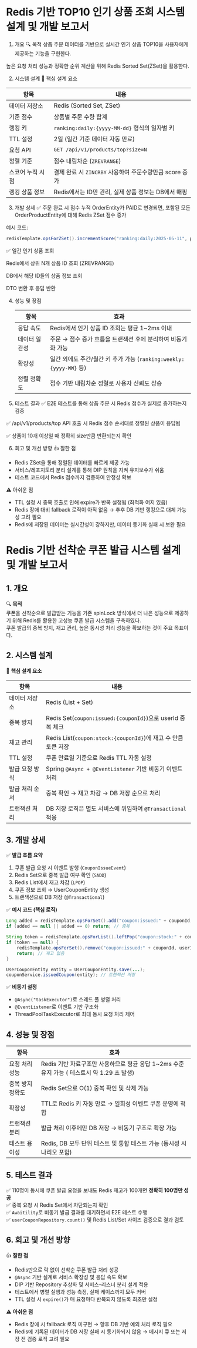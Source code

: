 # Redis 기반 TOP10 인기 상품 조회 시스템 설계 및 개발 보고서


1. 개요
   🔍 목적
   상품 주문 데이터를 기반으로 실시간 인기 상품 TOP10을 사용자에게 제공하는 기능을 구현한다.

높은 요청 처리 성능과 정확한 순위 계산을 위해 Redis Sorted Set(ZSet)을 활용한다.

2. 시스템 설계
   🧱 핵심 설계 요소

| 항목             | 내용                                     |
|------------------|----------------------------------------|
| 데이터 저장소     | Redis (Sorted Set, ZSet)               |
| 기준 점수         | 상품별 주문 수량 합계                           |
| 랭킹 키           | `ranking:daily:{yyyy-MM-dd}` 형식의 일자별 키 |
| TTL 설정         | 2일 (일간 기준 데이터 자동 만료)                   |
| 요청 API         | `GET /api/v1/products/top?size=N`      |
| 정렬 기준         | 점수 내림차순 (`ZREVRANGE`)                  |
| 스코어 누적 시점 | 결제 완료 시 `ZINCRBY` 사용하여 주문수량만큼 score 증가 |
| 랭킹 상품 정보     | Redis에서는 ID만 관리, 실제 상품 정보는 DB에서 매핑     |

3. 개발 상세
   ✅ 주문 완료 시 점수 누적
   OrderEntity가 PAID로 변경되면, 포함된 모든 OrderProductEntity에 대해 Redis ZSet 점수 증가

예시 코드:

```java
redisTemplate.opsForZSet().incrementScore("ranking:daily:2025-05-11", productId.toString(), quantity);
```
✅ 일간 인기 상품 조회

Redis에서 상위 N개 상품 ID 조회 (ZREVRANGE)

DB에서 해당 ID들의 상품 정보 조회

DTO 변환 후 응답 반환

4. 성능 및 장점

   | 항목         | 효과                                                                 |
   |--------------|----------------------------------------------------------------------|
   | 응답 속도     | Redis에서 인기 상품 ID 조회는 평균 1~2ms 이내                         |
   | 데이터 일관성 | 주문 → 점수 증가 흐름을 트랜잭션 후에 분리하여 비동기화 가능           |
   | 확장성        | 일간 외에도 주간/월간 키 추가 가능 (`ranking:weekly:{yyyy-WW}` 등)     |
   | 정렬 정확도   | 점수 기반 내림차순 정렬로 사용자 신뢰도 상승                           |



5. 테스트 결과
   ✅ E2E 테스트를 통해 상품 주문 시 Redis 점수가 실제로 증가하는지 검증

✅ /api/v1/products/top API 호출 시 Redis 점수 순서대로 정렬된 상품이 응답됨

✅ 상품이 10개 이상일 때 정확히 size만큼 반환되는지 확인

6. 회고 및 개선 방향
   👍 잘한 점
- Redis ZSet을 통해 정렬된 데이터를 빠르게 제공 가능
- 서비스/레포지토리 분리 설계를 통해 DIP 원칙을 지켜 유지보수가 쉬움
- 테스트 코드에서 Redis 점수까지 검증하여 안정성 확보

⚠️ 아쉬운 점
- TTL 설정 시 중복 호출로 인해 expire가 반복 설정됨 (최적화 여지 있음)
- Redis 장애 대비 fallback 로직이 아직 없음 → 추후 DB 기반 랭킹으로 대체 가능성 고려 필요
- Redis에 저장된 데이터는 실시간성이 강하지만, 데이터 동기화 실패 시 보완 필요



# Redis 기반 선착순 쿠폰 발급 시스템 설계 및 개발 보고서

## 1. 개요
🔍 **목적**  
쿠폰을 선착순으로 발급받는 기능을 기존 spinLock 방식에서 더 나은 성능으로 제공하기 위해 Redis를 활용한 고성능 쿠폰 발급 시스템을 구축하였다.  
쿠폰 발급의 중복 방지, 재고 관리, 높은 동시성 처리 성능을 확보하는 것이 주요 목표이다.

## 2. 시스템 설계
🧱 **핵심 설계 요소**

| 항목             | 내용                                                                 |
|------------------|----------------------------------------------------------------------|
| 데이터 저장소     | Redis (List + Set)                                                   |
| 중복 방지         | Redis Set(`coupon:issued:{couponId}`)으로 userId 중복 체크           |
| 재고 관리         | Redis List(`coupon:stock:{couponId}`)에 재고 수 만큼 토큰 저장       |
| TTL 설정         | 쿠폰 만료일 기준으로 Redis TTL 자동 설정                            |
| 발급 요청 방식     | Spring `@Async + @EventListener` 기반 비동기 이벤트 처리             |
| 발급 처리 순서     | 중복 확인 → 재고 차감 → DB 저장 순으로 처리                          |
| 트랜잭션 처리      | DB 저장 로직은 별도 서비스에 위임하여 `@Transactional` 적용           |

## 3. 개발 상세

✅ **발급 흐름 요약**

1. 쿠폰 발급 요청 시 이벤트 발행 (`CouponIssueEvent`)
2. Redis Set으로 중복 발급 여부 확인 (`SADD`)
3. Redis List에서 재고 차감 (`LPOP`)
4. 쿠폰 정보 조회 → UserCouponEntity 생성
5. 트랜잭션으로 DB 저장 (`@Transactional`)

✅ **예시 코드 (핵심 로직)**

```java
Long added = redisTemplate.opsForSet().add("coupon:issued:" + couponId, userId.toString());
if (added == null || added == 0) return; // 중복

String token = redisTemplate.opsForList().leftPop("coupon:stock:" + couponId);
if (token == null) {
    redisTemplate.opsForSet().remove("coupon:issued:" + couponId, userId.toString());
    return; // 재고 없음
}

UserCouponEntity entity = UserCouponEntity.save(...);
couponService.issuedCoupon(entity); // 트랜잭션 저장
```

✅ **비동기 설정**

- `@Async("taskExecutor")`로 스레드 풀 병렬 처리
- `@EventListener`로 이벤트 기반 구조화
- ThreadPoolTaskExecutor로 최대 동시 요청 처리 제어

## 4. 성능 및 장점

| 항목           | 효과                                                            |
|----------------|---------------------------------------------------------------|
| 요청 처리 성능   | Redis 기반 자료구조만 사용하므로 평균 응답 1~2ms 수준 유지 가능 ( 테스트시 약 1.29 초 발생) |
| 중복 방지 정확도 | Redis Set으로 O(1) 중복 확인 및 삭제 가능                                |
| 확장성          | TTL로 Redis 키 자동 만료 → 일회성 이벤트 쿠폰 운영에 적합                        |
| 트랜잭션 분리    | 발급 처리 이후에만 DB 저장 → 비동기 구조로 확장 가능                              |
| 테스트 용이성    | Redis, DB 모두 단위 테스트 및 통합 테스트 가능 (동시성 시나리오 포함)                 |

## 5. 테스트 결과

✅ 110명이 동시에 쿠폰 발급 요청을 보내도 Redis 재고가 100개면 **정확히 100명만 성공**  
✅ 중복 요청 시 Redis Set에서 차단되는지 확인  
✅ `Awaitility`로 비동기 발급 결과를 대기하면서 E2E 테스트 수행  
✅ `userCouponRepository.count()` 및 Redis List/Set 사이즈 검증으로 결과 검토

## 6. 회고 및 개선 방향

👍 **잘한 점**
- Redis만으로 락 없이 선착순 쿠폰 발급 처리 성공
- `@Async` 기반 설계로 서비스 확장성 및 응답 속도 확보
- DIP 기반 Repository 추상화 및 서비스-리스너 분리 설계 적용
- 테스트에서 병렬 실행과 성능 측정, 실패 케이스까지 모두 커버
- TTL 설정 시 `expire()`가 매 요청마다 반복되지 않도록 최초만 설정

⚠️ **아쉬운 점**
- Redis 장애 시 fallback 로직 미구현 → 향후 DB 기반 예외 처리 로직 필요
- Redis에 기록된 데이터가 DB 저장 실패 시 동기화되지 않음 → 메시지 큐 또는 저장 전 검증 로직 고려 필요